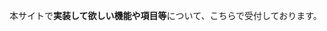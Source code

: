 本サイトで**実装して欲しい機能や項目等**について、こちらで受付しております。

<script src="https://giscus.app/client.js"
        data-repo="uhobeike/raspicat_documentation"
        data-repo-id="R_kgDOHTQycg"
        data-category="Announcements"
        data-category-id="DIC_kwDOHTQycs4CPDLM"
        data-mapping="pathname"
        data-reactions-enabled="1"
        data-emit-metadata="1"
        data-input-position="top"
        data-theme="light"
        data-lang="ja"
        data-loading="lazy"
        crossorigin="anonymous"
        async>
</script>